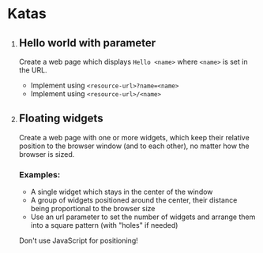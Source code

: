 # Katas

1. ## Hello world with parameter

   Create a web page which displays `Hello <name>` where `<name>` is set in the URL.

   - Implement using `<resource-url>?name=<name>`
   - Implement using `<resource-url>/<name>`

2. ## Floating widgets

   Create a web page with one or more widgets, which keep their relative position to the browser window (and to each other), no matter how the browser is sized.

   ### Examples:

   - A single widget which stays in the center of the window
   - A group of widgets positioned around the center, their distance being proportional to the browser size
   - Use an url parameter to set the number of widgets and arrange them into a square pattern (with "holes" if needed)

   Don't use JavaScript for positioning!

